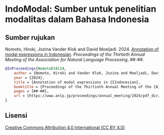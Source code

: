 # IndoModal: Sumber untuk penelitian modalitas dalam Bahasa Indonesia

## Sumber rujukan

Nomoto, Hiroki, Jozina Vander Klok and David Moeljadi. 2024. [Annotation of modal expressions in Indonesian](https://www.anlp.jp/proceedings/annual_meeting/2024/pdf_dir/##-##.pdf). _Proceedings of the Thirtieth Annual Meeting of the Association for Natural Language Processing_, ##-##.

```bib
@InProceedings{NomotoEtAl24,
    author = {Nomoto, Hiroki and Vander Klok, Jozina and Moeljadi, David},
    year = {2024},
    title = {Annotation of modal expressions in {I}ndonesian},
    booktitle = {Proceedings of the Thirtieth Annual Meeting of the {A}ssociation for {N}atural {L}anguage {P}rocessing},
    pages = {##-##},
    url = {https://www.anlp.jp/proceedings/annual_meeting/2024/pdf_dir/##-##.pdf}
}
```

## Lisensi

[Creative Commons Attribution 4.0 International (CC BY 4.0)](https://creativecommons.org/licenses/by/4.0/deed.id)
